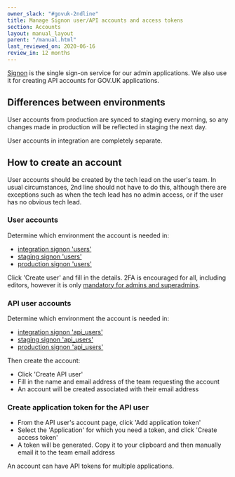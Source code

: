 ```yaml
---
owner_slack: "#govuk-2ndline"
title: Manage Signon user/API accounts and access tokens
section: Accounts
layout: manual_layout
parent: "/manual.html"
last_reviewed_on: 2020-06-16
review_in: 12 months
---
```


[Signon](https://docs.publishing.service.gov.uk/apps/signon.html) is the
single sign-on service for our admin applications. We also use it for
creating API accounts for GOV.UK applications.

## Differences between environments

User accounts from production are synced to staging every morning, so any
changes made in production will be reflected in staging the next day.

User accounts in integration are completely separate.

## How to create an account

User accounts should be created by the tech lead on the user's team. In
usual circumstances, 2nd line should not have to do this, although there
are exceptions such as when the tech lead has no admin access, or if the
user has no obvious tech lead.

### User accounts

Determine which environment the account is needed in:

- [integration signon 'users'](https://signon.integration.publishing.service.gov.uk/users)
- [staging signon 'users'](https://signon.staging.publishing.service.gov.uk/users)
- [production signon 'users'](https://signon.publishing.service.gov.uk/users)

Click 'Create user' and fill in the details. 2FA is encouraged for all,
including editors, however it is only [mandatory for admins and superadmins](https://github.com/alphagov/signon/commit/83cb90132831441fa4fb10027a03aa122a18502f#diff-4676c008b11a5480d73d4a6de01e45b9R233).

### API user accounts

Determine which environment the account is needed in:

- [integration signon 'api_users'](https://signon.integration.publishing.service.gov.uk/api_users)
- [staging signon 'api_users'](https://signon.staging.publishing.service.gov.uk/api_users)
- [production signon 'api_users'](https://signon.publishing.service.gov.uk/api_users)

Then create the account:

- Click 'Create API user'
- Fill in the name and email address of the team requesting the account
- An account will be created associated with their email address

### Create application token for the API user

- From the API user's account page, click 'Add application token'
- Select the 'Application' for which you need a token, and click 'Create access token'
- A token will be generated. Copy it to your clipboard and then manually email it to the team email address

An account can have API tokens for multiple applications.
